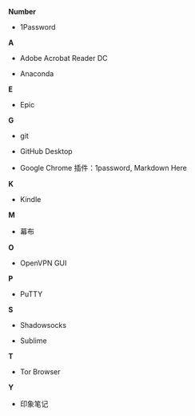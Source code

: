 **Number**

- 1Password

**A**

- Adobe Acrobat Reader DC

- Anaconda

**E**

- Epic

**G**

- git

- GitHub Desktop

- Google Chrome
插件：1password, Markdown Here

**K**

- Kindle

**M**

- 幕布

**O**

- OpenVPN GUI

**P**

- PuTTY

**S**

- Shadowsocks

- Sublime


**T**

- Tor Browser

**Y**

- 印象笔记
